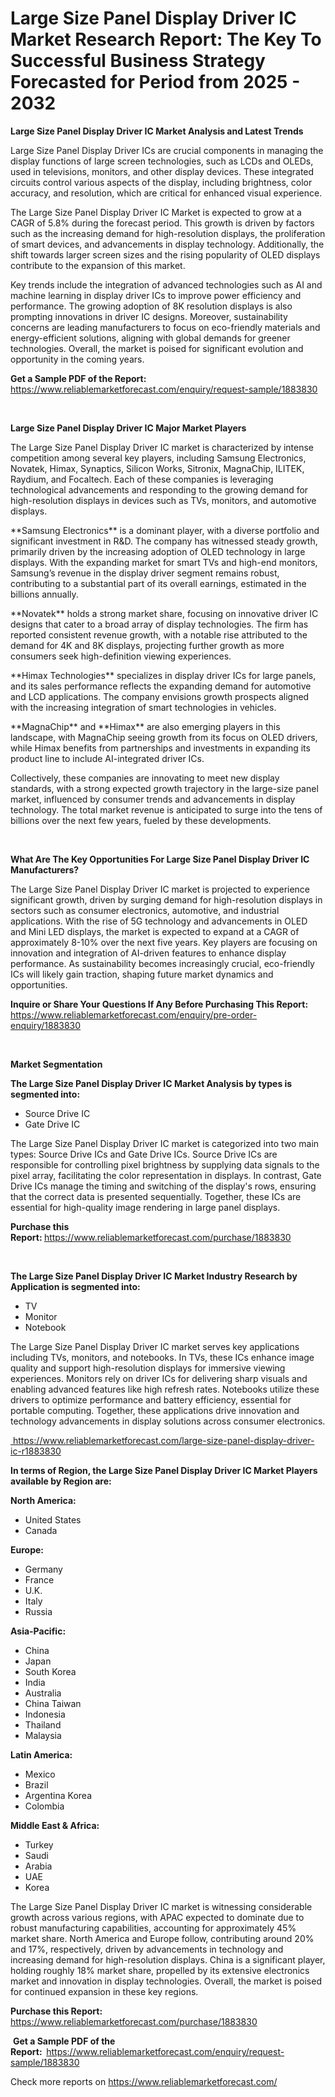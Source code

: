 <p><h1>Large Size Panel Display Driver IC Market Research Report: The Key To Successful Business Strategy Forecasted for Period from 2025 - 2032</h1></p><p><strong>Large Size Panel Display Driver IC Market Analysis and Latest Trends</strong></p>
<p><p>Large Size Panel Display Driver ICs are crucial components in managing the display functions of large screen technologies, such as LCDs and OLEDs, used in televisions, monitors, and other display devices. These integrated circuits control various aspects of the display, including brightness, color accuracy, and resolution, which are critical for enhanced visual experience.</p><p>The Large Size Panel Display Driver IC Market is expected to grow at a CAGR of 5.8% during the forecast period. This growth is driven by factors such as the increasing demand for high-resolution displays, the proliferation of smart devices, and advancements in display technology. Additionally, the shift towards larger screen sizes and the rising popularity of OLED displays contribute to the expansion of this market.</p><p>Key trends include the integration of advanced technologies such as AI and machine learning in display driver ICs to improve power efficiency and performance. The growing adoption of 8K resolution displays is also prompting innovations in driver IC designs. Moreover, sustainability concerns are leading manufacturers to focus on eco-friendly materials and energy-efficient solutions, aligning with global demands for greener technologies. Overall, the market is poised for significant evolution and opportunity in the coming years.</p></p>
<p><strong>Get a Sample PDF of the Report:&nbsp;</strong> <a href="https://www.reliablemarketforecast.com/enquiry/request-sample/1883830?utm_campaign=2332&utm_medium=2&utm_source=Github&utm_content=ia&utm_term=13022025&utm_id=large-size-panel-display-driver-ic">https://www.reliablemarketforecast.com/enquiry/request-sample/1883830</a></p>
<p>&nbsp;</p>
<p><strong>Large Size Panel Display Driver IC Major Market Players</strong></p>
<p><p>The Large Size Panel Display Driver IC market is characterized by intense competition among several key players, including Samsung Electronics, Novatek, Himax, Synaptics, Silicon Works, Sitronix, MagnaChip, ILITEK, Raydium, and Focaltech. Each of these companies is leveraging technological advancements and responding to the growing demand for high-resolution displays in devices such as TVs, monitors, and automotive displays.</p><p>**Samsung Electronics** is a dominant player, with a diverse portfolio and significant investment in R&D. The company has witnessed steady growth, primarily driven by the increasing adoption of OLED technology in large displays. With the expanding market for smart TVs and high-end monitors, Samsung’s revenue in the display driver segment remains robust, contributing to a substantial part of its overall earnings, estimated in the billions annually.</p><p>**Novatek** holds a strong market share, focusing on innovative driver IC designs that cater to a broad array of display technologies. The firm has reported consistent revenue growth, with a notable rise attributed to the demand for 4K and 8K displays, projecting further growth as more consumers seek high-definition viewing experiences.</p><p>**Himax Technologies** specializes in display driver ICs for large panels, and its sales performance reflects the expanding demand for automotive and LCD applications. The company envisions growth prospects aligned with the increasing integration of smart technologies in vehicles.</p><p>**MagnaChip** and **Himax** are also emerging players in this landscape, with MagnaChip seeing growth from its focus on OLED drivers, while Himax benefits from partnerships and investments in expanding its product line to include AI-integrated driver ICs.</p><p>Collectively, these companies are innovating to meet new display standards, with a strong expected growth trajectory in the large-size panel market, influenced by consumer trends and advancements in display technology. The total market revenue is anticipated to surge into the tens of billions over the next few years, fueled by these developments.</p></p>
<p>&nbsp;</p>
<p><strong>What Are The Key Opportunities For Large Size Panel Display Driver IC Manufacturers?</strong></p>
<p><p>The Large Size Panel Display Driver IC market is projected to experience significant growth, driven by surging demand for high-resolution displays in sectors such as consumer electronics, automotive, and industrial applications. With the rise of 5G technology and advancements in OLED and Mini LED displays, the market is expected to expand at a CAGR of approximately 8-10% over the next five years. Key players are focusing on innovation and integration of AI-driven features to enhance display performance. As sustainability becomes increasingly crucial, eco-friendly ICs will likely gain traction, shaping future market dynamics and opportunities.</p></p>
<p><strong>Inquire or Share Your Questions If Any Before Purchasing This Report:</strong> <a href="https://www.reliablemarketforecast.com/enquiry/pre-order-enquiry/1883830?utm_campaign=2332&utm_medium=2&utm_source=Github&utm_content=ia&utm_term=13022025&utm_id=large-size-panel-display-driver-ic">https://www.reliablemarketforecast.com/enquiry/pre-order-enquiry/1883830</a></p>
<p>&nbsp;</p>
<p><strong>Market Segmentation</strong></p>
<p><strong>The Large Size Panel Display Driver IC Market Analysis by types is segmented into:</strong></p>
<p><ul><li>Source Drive IC</li><li>Gate Drive IC</li></ul></p>
<p><p>The Large Size Panel Display Driver IC market is categorized into two main types: Source Drive ICs and Gate Drive ICs. Source Drive ICs are responsible for controlling pixel brightness by supplying data signals to the pixel array, facilitating the color representation in displays. In contrast, Gate Drive ICs manage the timing and switching of the display's rows, ensuring that the correct data is presented sequentially. Together, these ICs are essential for high-quality image rendering in large panel displays.</p></p>
<p><strong>Purchase this Report:&nbsp;</strong><a href="https://www.reliablemarketforecast.com/purchase/1883830?utm_campaign=2332&utm_medium=2&utm_source=Github&utm_content=ia&utm_term=13022025&utm_id=large-size-panel-display-driver-ic">https://www.reliablemarketforecast.com/purchase/1883830</a></p>
<p>&nbsp;</p>
<p><strong>The Large Size Panel Display Driver IC Market Industry Research by Application is segmented into:</strong></p>
<p><ul><li>TV</li><li>Monitor</li><li>Notebook</li></ul></p>
<p><p>The Large Size Panel Display Driver IC market serves key applications including TVs, monitors, and notebooks. In TVs, these ICs enhance image quality and support high-resolution displays for immersive viewing experiences. Monitors rely on driver ICs for delivering sharp visuals and enabling advanced features like high refresh rates. Notebooks utilize these drivers to optimize performance and battery efficiency, essential for portable computing. Together, these applications drive innovation and technology advancements in display solutions across consumer electronics.</p></p>
<p><a href="https://www.reliablemarketforecast.com/large-size-panel-display-driver-ic-r1883830?utm_campaign=2332&utm_medium=2&utm_source=Github&utm_content=ia&utm_term=13022025&utm_id=large-size-panel-display-driver-ic">&nbsp;https://www.reliablemarketforecast.com/large-size-panel-display-driver-ic-r1883830</a></p>
<p><strong>In terms of Region, the Large Size Panel Display Driver IC Market Players available by Region are:</strong></p>
<p>
    <p> <strong> North America: </strong>
        <ul>
            <li>United States</li>
            <li>Canada</li>
        </ul>
        </p> 
    <p> <strong> Europe: </strong>
        <ul>
            <li>Germany</li>
            <li>France</li>
            <li>U.K.</li>
            <li>Italy</li>
            <li>Russia</li>
        </ul>
        </p> 
    <p> <strong> Asia-Pacific: </strong>
        <ul>
            <li>China</li>
            <li>Japan</li>
            <li>South Korea</li>
            <li>India</li>
            <li>Australia</li>
            <li>China Taiwan</li>
            <li>Indonesia</li>
            <li>Thailand</li>
            <li>Malaysia</li>
        </ul>
        </p> 
    <p> <strong> Latin America: </strong>
        <ul>
            <li>Mexico</li>
            <li>Brazil</li>
            <li>Argentina Korea</li>
            <li>Colombia</li>
        </ul>
        </p> 
    <p> <strong> Middle East & Africa: </strong>
        <ul>
            <li>Turkey</li>
            <li>Saudi</li>
            <li>Arabia</li>
            <li>UAE</li>
            <li>Korea</li>
        </ul>
    </p>
    </p>
<p><p>The Large Size Panel Display Driver IC market is witnessing considerable growth across various regions, with APAC expected to dominate due to robust manufacturing capabilities, accounting for approximately 45% market share. North America and Europe follow, contributing around 20% and 17%, respectively, driven by advancements in technology and increasing demand for high-resolution displays. China is a significant player, holding roughly 18% market share, propelled by its extensive electronics market and innovation in display technologies. Overall, the market is poised for continued expansion in these key regions.</p></p>
<p><strong>Purchase this Report: </strong><a href="https://www.reliablemarketforecast.com/purchase/1883830?utm_campaign=2332&utm_medium=2&utm_source=Github&utm_content=ia&utm_term=13022025&utm_id=large-size-panel-display-driver-ic">https://www.reliablemarketforecast.com/purchase/1883830</a></p>
<p>&nbsp;<strong>Get a Sample PDF of the Report:&nbsp;&nbsp;</strong><a href="https://www.reliablemarketforecast.com/enquiry/request-sample/1883830?utm_campaign=2332&utm_medium=2&utm_source=Github&utm_content=ia&utm_term=13022025&utm_id=large-size-panel-display-driver-ic">https://www.reliablemarketforecast.com/enquiry/request-sample/1883830</a></p>
<p><strong></strong></p>
<p>Check more reports on <a href="https://www.reliablemarketforecast.com/?utm_campaign=2332&utm_medium=2&utm_source=Github&utm_content=ia&utm_term=13022025&utm_id=large-size-panel-display-driver-ic">https://www.reliablemarketforecast.com/</a></p>